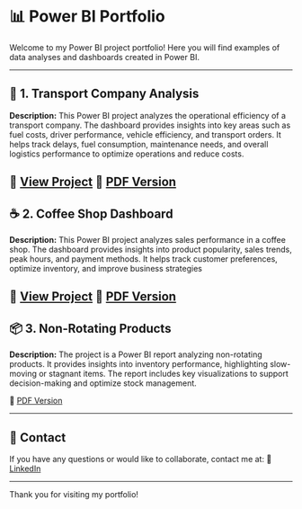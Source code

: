 # 📊 Power BI Portfolio

Welcome to my Power BI project portfolio! Here you will find examples of data analyses and dashboards created in Power BI. 

---

## 🚛 1. Transport Company Analysis
**Description:** 
This Power BI project analyzes the operational efficiency of a transport company. The dashboard provides insights into key areas such as fuel costs, driver performance, vehicle efficiency, and transport orders. It helps track delays, fuel consumption, maintenance needs, and overall logistics performance to optimize operations and reduce costs.

🔗 [View Project](https://app.powerbi.com/reportEmbed?reportId=dd3f7e48-a3c8-447a-9db4-a3ee8b0f0b64&autoAuth=true&ctid=09431c8d-51e9-4f0e-a6d1-45c91b46b4d1)
🔗 [PDF Version](https://we.tl/t-gNShAE3MBd)
---

## ☕ 2. Coffee Shop Dashboard
**Description:** 
This Power BI project analyzes sales performance in a coffee shop. The dashboard provides insights into product popularity, sales trends, peak hours, and payment methods. It helps track customer preferences, optimize inventory, and improve business strategies


🔗 [View Project](https://app.powerbi.com/reportEmbed?reportId=cd8ff96a-f42d-4cfd-9f94-628c948b6740&autoAuth=true&ctid=09431c8d-51e9-4f0e-a6d1-45c91b46b4d1)
🔗 [PDF Version](https://we.tl/t-pQKIRVCH6p)
---

## 📦 3. Non-Rotating Products
**Description:** 
The project is a Power BI report analyzing non-rotating products. It provides insights into inventory performance, highlighting slow-moving or stagnant items. The report includes key visualizations to support decision-making and optimize stock management.

🔗 [PDF Version](https://we.tl/t-xH38b8CwuV)

---


## 📧 Contact
If you have any questions or would like to collaborate, contact me at:
🔗 [LinkedIn](https://www.linkedin.com/in/jakub-gazdowicz-a24367183/)

---

Thank you for visiting my portfolio!
